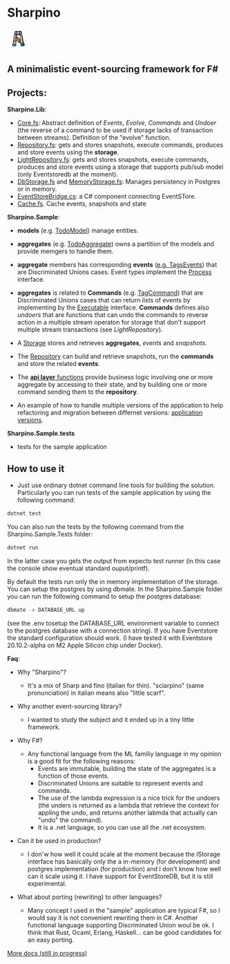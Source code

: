 # Sharpino


<img src="ico/sharpino.png" alt="drawing" width="50"/>


## A minimalistic event-sourcing framework for F#

## Projects:

__Sharpino.Lib__:

- [Core.fs](Sharpino.Lib/Core.fs): Abstract definition of _Events_, _Evolve_, _Commands_ and _Undoer_ (the reverse of a command to be used if storage lacks of transaction between streams). Definition of the "evolve" function.
- [Repository.fs](Sharpino.Lib/Repository.fs): gets and stores snapshots, execute commands, produces and store events using the __storage__.
- [LightRepository.fs](Sharpino.Lib/LightRepository.fs): gets and stores snapshots, execute commands, produces and store events using a storage that supports pub/sub model (only Eventstoredb at the moment).
- [DbStorage.fs](Sharpino.Lib/DbStorage.fs) and [MemoryStorage.fs](Sharpino.Lib/MemoryStorage.fs): Manages persistency in Postgres or in memory. 
- [EventStoreBridge.cs](Sharpino.Lib.EventStore/EventStoreBridge.cs): a C# component connecting EventSTore.
- [Cache.fs](Sharpino.Lib/Cache.fs). Cache events, snapshots and state

__Sharpino.Sample__:

-  __models__ (e.g. [TodoModel](Sharpino.Sample/models/TodosModel.fs)) manage entities.
-  __aggregates__ (e.g. [TodoAggregate](Micro_ES_FSharp_Lib.Sample/aggregates/Todos/Aggregate.fs)) owns a partition of the models and provide memgers to handle them. 

- __aggregate__ members has corresponding __events__ ([e.g. TagsEvents](Sharpino.Sample/aggregates/Tags/Events.fs)) that are Discriminated Unions cases. Event types implement the [Process](Sharpino.Lib/Core.fs) interface. 

- __aggregates__ is related to __Commands__ (e.g. [TagCommand](Sharpino.Sample/aggregates/Tags/Commands.fs)) that are Discriminated Unions cases that can return lists of events by implementing by the [Executable](Sharpino.Lib/Core.fs) interface.
__Commands__ defines also _undoers_ that are functions that can undo the commands to reverse action in a multiple stream operaton for storage that don't support multiple stream transactions (see _LightRepository_).
- A [Storage](Sharpino.Lib/DbStorage.fs) stores and retrieves __aggregates__, _events_ and _snapshots_.
- The [Repository](Sharpino.Lib/Repository.fs) can build and retrieve snapshots, run the __commands__ and store the related __events__.
- The [__api layer__ functions](Sharpino.Sample/App.fs) provide business logic involving one or more aggregate by accessing to their state, and by building one or more command sending them to the __repository__.
- An example of how to handle multiple versions of the application to help refactoring and migration between differnet versions: [application versions](Sharpino.Sample/AppVersions.fs). 

__Sharpino.Sample.tests__
- tests for the sample application

## How to use it
- Just use ordinary dotnet command line tools for building the solution. Particularly you can run tests of the sample application by using the following command:
```bash
dotnet test 
```
You can also run the tests by the following command from the Sharpino.Sample.Tests folder:
```bash
dotnet run
```
In the latter case you gets the output from expecto test runner (in this case the console show eventual standard ouput/printf).

By default the tests run only the in memory implementation of the storage. You can setup the postgres by using dbmate.
In the Sharpino.Sample folder you can run the following command to setup the postgres database:
```bash
dbmate -e DATABASE_URL up
```
(see the .env tosetup the DATABASE_URL environment variable to connect to the postgres database with a connection string).
If you have Eventstore the standard configuration should work. (I have tested it with Eventstore 20.10.2-alpha on M2 Apple Silicon chip under Docker).

__Faq__: 
- Why "Sharpino"? 
    - It's a mix of Sharp and fino (italian for thin).  "sciarpino" (same pronunciation) in italian means also "little scarf". 
- Why another event-sourcing library?
    - I wanted to study the subject and it ended up in a tiny little framework.
- Why F#?  
    - Any functional language from the ML familiy language in my opinion is a good fit for the following reasons:
        - Events are immutable, building the state of the aggregates is a function of those events.
        - Discriminated Unions are suitable to represent events and commands.
        - The use of the lambda expression is a nice trick for the undoers (the unders is returned as a lambda that retrieve the context for appling the undo, and returns another labmda that actually can "undo" the command).
        - It is a .net language, so you can use all the .net ecosystem.
- Can it be used in production?
    - I don'w how well it could scale at the moment because the IStorage interface has basically only the a in-memory (for development) and postgres implementation (for production) and I don't know how well can it scale using it. I have support for EventStoreDB, but it is still experimental.

- What about porting (rewriting) to other languages?
    - Many concept I used in the "sample" application are typical F#, so I would say it is not convenient rewriting them in C#. Another functional language supporting Discriminated Union woul be ok. I think that Rust, Ocaml, Erlang, Haskell... can be good candidates for an easy porting.


[More docs (still in progress)](https://tonyx.github.io)
